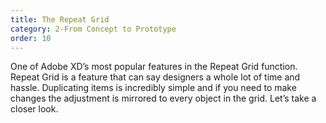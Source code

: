 ```yaml
---
title: The Repeat Grid
category: 2-From Concept to Prototype
order: 10
---  
```


One of Adobe XD’s most popular features in the Repeat Grid function. Repeat Grid is a feature that can say designers a whole lot of time and hassle. Duplicating items is incredibly simple and if you need to make changes the adjustment is mirrored to every object in the grid. Let’s take a closer look.  


